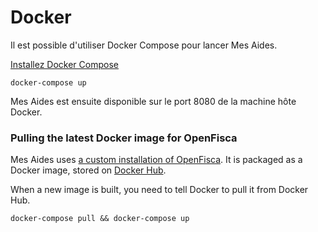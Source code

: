 Docker
======

Il est possible d'utiliser Docker Compose pour lancer Mes Aides. 

[Installez Docker Compose](https://docs.docker.com/compose/install/)

```
docker-compose up
```

Mes Aides est ensuite disponible sur le port 8080 de la machine hôte Docker.

### Pulling the latest Docker image for OpenFisca

Mes Aides uses [a custom installation of OpenFisca](https://github.com/betagouv/mes-aides-openfisca). It is packaged as a Docker image, stored on [Docker Hub](https://hub.docker.com/r/betagouv/mes-aides-openfisca).

When a new image is built, you need to tell Docker to pull it from Docker Hub.

```
docker-compose pull && docker-compose up
```
